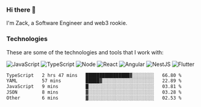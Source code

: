 ### Hi there 👋
I'm Zack, a Software Engineer and web3 rookie.

### Technologies
These are some of the technologies and tools that I work with:

![JavaScript](https://img.shields.io/badge/JavaScript-323330.svg?logo=javascript&logoColor=F7DF1E) 
![TypeScript](https://img.shields.io/badge/TypeScript-007ACC.svg?logo=typescript&logoColor=white) 
![Node](https://img.shields.io/badge/Node.js-43853D.svg?logo=node.js&logoColor=white)
![React](https://img.shields.io/badge/React-20232a.svg?logo=react&logoColor=61DAFB) 
![Angular](https://img.shields.io/badge/Angular-E23237.svg?logo=angularjs&logoColor=white)
![NestJS](https://img.shields.io/badge/NestJS-E0234E?logo=nestjs&logoColor=white)
![Flutter](https://img.shields.io/badge/Flutter-02569B.svg?logo=flutter&logoColor=white)

<!--START_SECTION:waka-->

```txt
TypeScript   2 hrs 47 mins   ████████████████▓░░░░░░░░   66.80 %
YAML         57 mins         █████▓░░░░░░░░░░░░░░░░░░░   22.89 %
JavaScript   9 mins          █░░░░░░░░░░░░░░░░░░░░░░░░   03.81 %
JSON         8 mins          ▓░░░░░░░░░░░░░░░░░░░░░░░░   03.28 %
Other        6 mins          ▓░░░░░░░░░░░░░░░░░░░░░░░░   02.53 %
```

<!--END_SECTION:waka-->
